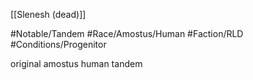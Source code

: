[[Slenesh (dead)]]

#Notable/Tandem
#Race/Amostus/Human 
#Faction/RLD 
#Conditions/Progenitor

original amostus human tandem
